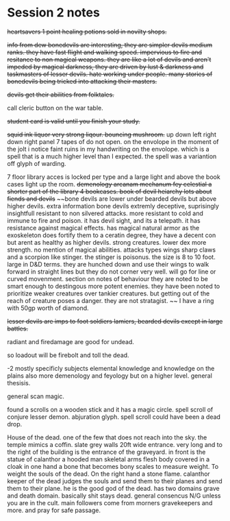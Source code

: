 # Session 2 notes

~~heartsavers 1 point healing potions sold in novilty shops.~~

~~info from dew bonedevils are interesting, they are simpler devils medium ranks. they have fast flight and walking speed. impervious to fire and resitance to non magical weapons. they are like a lot of devils and aren't impeded by magical darkness, they are driven by lust & darkness and taskmasters of lesser devils. hate working under people. many stories of bonedevils being tricked into attacking their masters.~~

~~devils get their abilities from folktales.~~

call cleric button on the war table. 

~~student card is valid until you finish your study.~~

~~squid ink liquor very strong liqour.
bouncing mushroom.~~
up down left right down right panel 
7 tapes of do not open. on the envolope
in the moment of the jolt i notice faint ruins in my handwriting on the envolope. which is a spell that is a much higher level than I expected. the spell was a variantion off glyph of warding. 


7 floor library 
acces is locked per type
and a large light and above the book cases light up the room.
~~demenology arcanam mechanum fey celestial
a shorter part of the library 4 bookcases.
book of devil heiarchy
lots about fiends and devils~~
~~bone devils are lower under bearded devils
but above higher devils.
extra information bone devils extremly deceptive, suprisingly insightfull resistant to non silvered attacks. more resistant to cold and immune to fire and poison. it has devil sight, and its a telepath. it has resistance against magical effects. has magical natural armor as the exoskeleton does fortify them to a ceratin degree, they have a decent con but arent as healthy as higher devils. strong creatures. lower dex more strength. 
no mention of magical abilities.
attacks types wings sharp claws and a scorpion like stinger. 
the stinger is poisonus. the size is 8 to 10 foot. large in D&D terms.
they are hunched down and use their wings to walk forward in straight lines but they do not corner very well. will go for line or curved movenment. section on notes of behaviour
they are noted to be smart enough to destingous more potent enemies. they have been noted to prioritize weaker creatures over tankier creatures. but getting out of the reach of creature poses a danger. they are not stratagist. ~~
I have a ring with 50gp worth of diamond.

~~lesser devils are imps to foot soldiers lamiers, bearded devils except in large battles.~~

radiant and firedamage are good for undead.


so loadout will be firebolt and toll the dead. 

-2 mostly specificly subjects elemental knowledge and knowledge on the plains also more demenology and feyology but on a higher level. general thesisis. 

general scan magic. 

found a scrolls on  a wooden stick and it has a magic circle.
spell scroll of conjure lesser demon. 
abjuration glyph. 
spell scroll could have been a dead drop.

House of the dead. one of the few that does not reach into the sky. 
the temple mimics a coffin. slate grey walls 20ft wide entrance.  very long and to the right of the building is the entrance of the graveyard. in front is the statue of calanthor a hooded man skeletal arms flesh body covered in a cloak in one hand a bone that becomes bony scales to measure weight. To weight the souls of the dead. On the right hand a stone flame. calanthor keeper of the dead judges the souls and send them to their planes and send them to their plane. he is the good god of the dead. has two domains grave and death domain. basically shit stays dead. general consencus N/G unless you are in the cult.
main followers come from morners gravekeepers and more. and pray for safe passage. 
